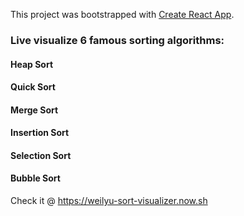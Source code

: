 This project was bootstrapped with [Create React App](https://github.com/facebook/create-react-app).

### Live visualize 6 famous sorting algorithms:

#### Heap Sort

#### Quick Sort

#### Merge Sort

#### Insertion Sort

#### Selection Sort

#### Bubble Sort

Check it @ https://weilyu-sort-visualizer.now.sh
